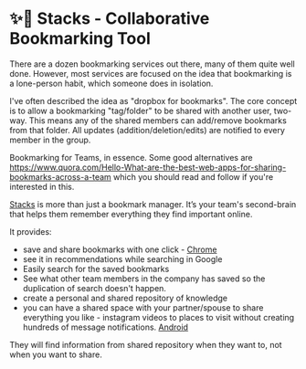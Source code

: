 
# ✨🎁 Stacks - Collaborative Bookmarking Tool

There are a dozen bookmarking services out there, many of them quite well done. However, most services are focused on the idea that bookmarking is a lone-person habit, which someone does in isolation.

I've often described the idea as "dropbox for bookmarks". The core concept is to allow a bookmarking "tag/folder" to be shared with another user, two-way. This means any of the shared members can add/remove bookmarks from that folder. All updates (addition/deletion/edits) are notified to every member in the group.

Bookmarking for Teams, in essence. Some good alternatives are https://www.quora.com/Hello-What-are-the-best-web-apps-for-sharing-bookmarks-across-a-team which you should read and follow if you're interested in this.

[Stacks](https://betterstacks.com) is more than just a bookmark manager. It’s your team's second-brain that helps them remember everything they find important online.

It provides:
- save and share bookmarks with one click - [Chrome](https://chrome.google.com/webstore/detail/save-and-share-bookmarks/nfjbjlpkfimhobegkcoekpkdlokjkcfj)
- see it in recommendations while searching in Google
- Easily search for the saved bookmarks
- See what other team members in the company has saved so the duplication of search doesn't happen.
- create a personal and shared repository of knowledge
- you can have a shared space with your partner/spouse to share everything you like - instagram videos to places to visit without creating hundreds of message notifications. [Android](https://play.google.com/store/apps/details?id=com.betterstacks)

They will find information from shared repository when they want to, not when you want to share.
